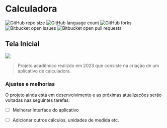 # Calculadora

![GitHub repo size](https://img.shields.io/github/repo-size/juliosn/simple_calculator-app?style=for-the-badge)
![GitHub language count](https://img.shields.io/github/languages/count/juliosn/simple_calculator-app?style=for-the-badge)
![GitHub forks](https://img.shields.io/github/forks/juliosn/simple_calculator-app?style=for-the-badge)
![Bitbucket open issues](https://img.shields.io/bitbucket/issues/juliosn/simple_calculator-app?style=for-the-badge)
![Bitbucket open pull requests](https://img.shields.io/bitbucket/pr-raw/juliosn/simple_calculator-app?style=for-the-badge)

<h2>Tela Inicial</h2>
<img src="https://github.com/juliosn/simple_calculator-app/assets/99426563/c206b0e9-2d2e-4445-99b8-ecf05b198a51">


> Projeto acadêmico realizdo em 2023 que consiste na criação de um aplicativo de calculadora.

### Ajustes e melhorias

O projeto ainda está em desenvolvimento e as próximas atualizações serão voltadas nas seguintes tarefas:

- [ ] Melhorar interface do aplicativo
- [ ] Adicionar outros cálculos, unidades de medida etc.

